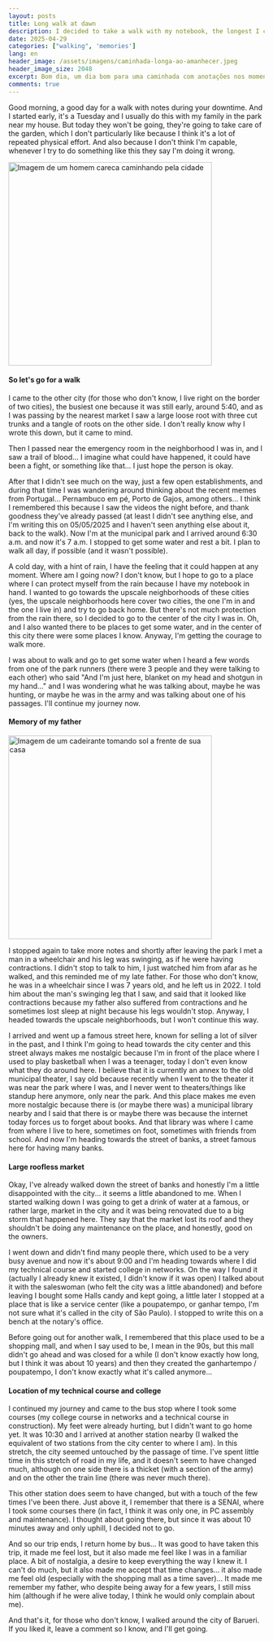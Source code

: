 ```yaml
---
layout: posts
title: Long walk at dawn
description: I decided to take a walk with my notebook, the longest I could that day.
date: 2025-04-29
categories: ["walking", 'memories']
lang: en
header_image: /assets/imagens/caminhada-longa-ao-amanhecer.jpeg
header_image_size: 2048
excerpt: Bom dia, um dia bom para uma caminhada com anotações nos momentos de descanso. E comecei cedo, é ...
comments: true
---
```


Good morning, a good day for a walk with notes during your downtime. And I started early, it's a Tuesday and I usually do this with my family in the park near my house. But today they won't be going, they're going to take care of the garden, which I don't particularly like because I think it's a lot of repeated physical effort. And also because I don't think I'm capable, whenever I try to do something like this they say I'm doing it wrong.

<img loading='lazy' alt="Imagem de um homem careca caminhando pela cidade" src="{{ '/assets/imagens/caminhada-longa-ao-amanhecer.jpeg' | relative_url }}" width="400" height="400">

#### So let's go for a walk

I came to the other city (for those who don't know, I live right on the border of two cities), the busiest one because it was still early, around 5:40, and as I was passing by the nearest market I saw a large loose root with three cut trunks and a tangle of roots on the other side. I don't really know why I wrote this down, but it came to mind.

Then I passed near the emergency room in the neighborhood I was in, and I saw a trail of blood... I imagine what could have happened, it could have been a fight, or something like that... I just hope the person is okay.

After that I didn't see much on the way, just a few open establishments, and during that time I was wandering around thinking about the recent memes from Portugal... Pernambuco em pé, Porto de Gajos, among others... I think I remembered this because I saw the videos the night before, and thank goodness they've already passed (at least I didn't see anything else, and I'm writing this on 05/05/2025 and I haven't seen anything else about it, back to the walk). Now I'm at the municipal park and I arrived around 6:30 a.m. and now it's 7 a.m. I stopped to get some water and rest a bit. I plan to walk all day, if possible (and it wasn't possible).

A cold day, with a hint of rain, I have the feeling that it could happen at any moment. Where am I going now? I don't know, but I hope to go to a place where I can protect myself from the rain because I have my notebook in hand. I wanted to go towards the upscale neighborhoods of these cities (yes, the upscale neighborhoods here cover two cities, the one I'm in and the one I live in) and try to go back home. But there's not much protection from the rain there, so I decided to go to the center of the city I was in. Oh, and I also wanted there to be places to get some water, and in the center of this city there were some places I know. Anyway, I'm getting the courage to walk more.

I was about to walk and go to get some water when I heard a few words from one of the park runners (there were 3 people and they were talking to each other) who said "And I'm just here, blanket on my head and shotgun in my hand..." and I was wondering what he was talking about, maybe he was hunting, or maybe he was in the army and was talking about one of his passages. I'll continue my journey now.

#### Memory of my father

<img loading='lazy' alt="Imagem de um cadeirante tomando sol a frente de sua casa" src="{{ '/assets/imagens/cadeirante-tomando-sol.jpeg' | relative_url }}" width="400" height="400">

I stopped again to take more notes and shortly after leaving the park I met a man in a wheelchair and his leg was swinging, as if he were having contractions. I didn't stop to talk to him, I just watched him from afar as he walked, and this reminded me of my late father. For those who don't know, he was in a wheelchair since I was 7 years old, and he left us in 2022. I told him about the man's swinging leg that I saw, and said that it looked like contractions because my father also suffered from contractions and he sometimes lost sleep at night because his legs wouldn't stop. Anyway, I headed towards the upscale neighborhoods, but I won't continue this way.

I arrived and went up a famous street here, known for selling a lot of silver in the past, and I think I'm going to head towards the city center and this street always makes me nostalgic because I'm in front of the place where I used to play basketball when I was a teenager, today I don't even know what they do around here. I believe that it is currently an annex to the old municipal theater, I say old because recently when I went to the theater it was near the park where I was, and I never went to theaters/things like standup here anymore, only near the park. And this place makes me even more nostalgic because there is (or maybe there was) a municipal library nearby and I said that there is or maybe there was because the internet today forces us to forget about books. And that library was where I came from where I live to here, sometimes on foot, sometimes with friends from school. And now I'm heading towards the street of banks, a street famous here for having many banks.

#### Large roofless market

Okay, I've already walked down the street of banks and honestly I'm a little disappointed with the city... it seems a little abandoned to me. When I started walking down I was going to get a drink of water at a famous, or rather large, market in the city and it was being renovated due to a big storm that happened here. They say that the market lost its roof and they shouldn't be doing any maintenance on the place, and honestly, good on the owners.

I went down and didn't find many people there, which used to be a very busy avenue and now it's about 9:00 and I'm heading towards where I did my technical course and started college in networks. On the way I found it (actually I already knew it existed, I didn't know if it was open) I talked about it with the saleswoman (who felt the city was a little abandoned) and before leaving I bought some Halls candy and kept going, a little later I stopped at a place that is like a service center (like a poupatempo, or ganhar tempo, I'm not sure what it's called in the city of São Paulo). I stopped to write this on a bench at the notary's office.

Before going out for another walk, I remembered that this place used to be a shopping mall, and when I say used to be, I mean in the 90s, but this mall didn't go ahead and was closed for a while (I don't know exactly how long, but I think it was about 10 years) and then they created the ganhartempo / poupatempo, I don't know exactly what it's called anymore...

#### Location of my technical course and college

I continued my journey and came to the bus stop where I took some courses (my college course in networks and a technical course in construction). My feet were already hurting, but I didn't want to go home yet. It was 10:30 and I arrived at another station nearby (I walked the equivalent of two stations from the city center to where I am). In this stretch, the city seemed untouched by the passage of time. I've spent little time in this stretch of road in my life, and it doesn't seem to have changed much, although on one side there is a thicket (with a section of the army) and on the other the train line (there was never much there).

This other station does seem to have changed, but with a touch of the few times I've been there. Just above it, I remember that there is a SENAI, where I took some courses there (in fact, I think it was only one, in PC assembly and maintenance). I thought about going there, but since it was about 10 minutes away and only uphill, I decided not to go.

And so our trip ends, I return home by bus... It was good to have taken this trip, it made me feel lost, but it also made me feel like I was in a familiar place. A bit of nostalgia, a desire to keep everything the way I knew it. I can't do much, but it also made me accept that time changes... it also made me feel old (especially with the shopping mall as a time saver)... It made me remember my father, who despite being away for a few years, I still miss him (although if he were alive today, I think he would only complain about me).

And that's it, for those who don't know, I walked around the city of Barueri. If you liked it, leave a comment so I know, and I'll get going.